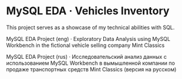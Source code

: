 # MySQL EDA · Vehicles Inventory
 
This project serves as a showcase of my technical abilities with SQL.
 
MySQL EDA Project (eng) · Exploratory Data Analysis using MySQL Workbench in the fictional vehicle selling company Mint Classics
 
MySQL EDA Project (rus) · Исследовательский анализ данных с использованием MySQL Workbench в вымышленной компании по продаже транспортных средств Mint Classics (версия на русском)

